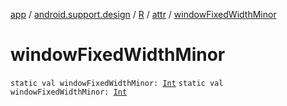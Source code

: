 [app](../../../index.md) / [android.support.design](../../index.md) / [R](../index.md) / [attr](index.md) / [windowFixedWidthMinor](.)

# windowFixedWidthMinor

`static val windowFixedWidthMinor: `[`Int`](https://kotlinlang.org/api/latest/jvm/stdlib/kotlin/-int/index.html)
`static val windowFixedWidthMinor: `[`Int`](https://kotlinlang.org/api/latest/jvm/stdlib/kotlin/-int/index.html)